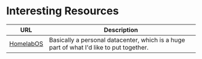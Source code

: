 # Interesting Resources

| URL | Description |
| --- | ----------- |
| [HomelabOS](https://homelabos.com/) | Basically a personal datacenter, which is a huge part of what I'd like to put together. |

